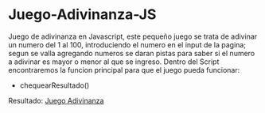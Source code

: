 # Juego-Adivinanza-JS
Juego de adivinanza en Javascript, este pequeño juego se trata de adivinar un numero del 1 al 100, introduciendo el numero en el input de la pagina; segun se valla agregando numeros se daran pistas para saber si el numero a adivinar es mayor o menor al que se ingreso.
Dentro del Script encontraremos la funcion principal para que el juego pueda funcionar:
* chequearResultado()

Resultado: [Juego Adivinanza](https://juego-adivinanza-js-mcr.netlify.app/)
